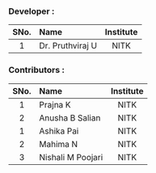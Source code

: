 ### Developer :

| SNo. | Name | Institute |
| :--: | :-- | :-------: |
|  1   | Dr. Pruthviraj U | NITK |

### Contributors :

| SNo. | Name | Institute |
| :--: | :-- | :-------: |
|  1   | Prajna K | NITK |
|  2   | Anusha B Salian | NITK |
|  1   | Ashika Pai| NITK |
|  2   | Mahima N  | NITK |
|  3   | Nishali M Poojari | NITK |
